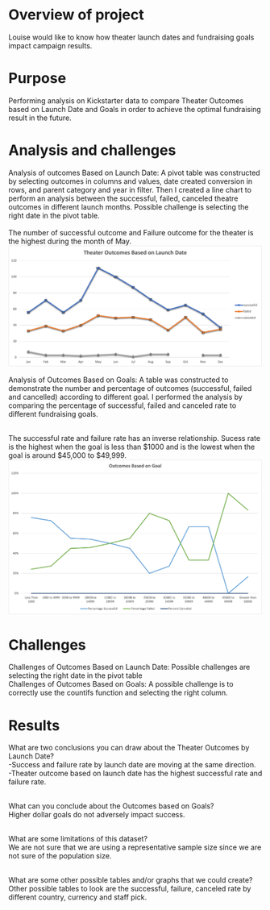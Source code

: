# Overview of project 
Louise would like to know how theater launch dates and fundraising goals impact campaign results. 
# Purpose
Performing analysis on Kickstarter data to compare Theater Outcomes based on Launch Date and Goals in order to achieve the optimal fundraising result in the future.  
# Analysis and challenges 
Analysis of outcomes Based on Launch Date: A pivot table was constructed by selecting outcomes in columns and values, date created conversion in rows, and parent category and year in filter. Then I created a line chart to perform an analysis between the successful, failed, canceled theatre outcomes in different launch months. Possible challenge is selecting the right date in the pivot table.  
<br />The number of successful outcome and Failure outcome for the theater is the highest during the month of May.  
![Theater_Outcomes_vs_Launch.png](Theater_Outcomes_vs_Launch.png) 

Analysis of Outcomes Based on Goals: A table was constructed to demonstrate the number and percentage of outcomes (successful, failed and cancelled) according to different goal. I performed the analysis by comparing the percentage of successful, failed and canceled rate to different fundraising goals. 

<br />The successful rate and failure rate has an inverse relationship.  Sucess rate is the highest when the goal is less than $1000 and is the lowest when the goal is around $45,000 to $49,999.
![Outcomes_vs_Goal.png](Outcomes_vs_Goal.png)
# Challenges 
Challenges of Outcomes Based on Launch Date: Possible challenges are selecting the right date in the pivot table
<br />Challenges of Outcomes Based on Goals: A possible challenge is to correctly use the countifs function and selecting the right column.  

# Results
What are two conclusions you can draw about the Theater Outcomes by Launch Date?
<br /> -Success and failure rate by launch date are moving at the same direction.
<br /> -Theater outcome based on launch date has the highest successful rate and failure rate.

<br />What can you conclude about the Outcomes based on Goals?
<br />Higher dollar goals do not adversely impact success. 

<br />What are some limitations of this dataset?
<br />We are not sure that we are using a representative sample size since we are not sure of the population size.  

<br />What are some other possible tables and/or graphs that we could create?
<br />Other possible tables to look are the successful, failure, canceled rate by different country, currency and staff pick.  
